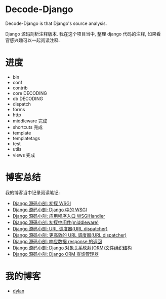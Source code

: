 Decode-Django
================

Decode-Django is that Django's source analysis.

Django 源码剖析注释版本. 我在这个项目当中, 整理 django 代码的注释, 如果看官感兴趣可以一起阅读注释.

进度
================
 - bin
 - conf
 - contrib
 - core DECODING
 - db  DECODING
 - dispatch
 - forms
 - http
 - middleware 完成
 - shortcuts 完成
 - template
 - templatetags
 - test
 - utils
 - views 完成

博客总结
=================
我的博客当中记录阅读笔记:
 - [Django 源码小剖: 初探 WSGI](http://daoluan.github.io/学习总结/2013/09/04/decode-django-wsgi.html)
 - [Django 源码小剖: Django 中的 WSGI](http://daoluan.github.io/学习总结/2013/09/06/decode-django-wsgi-in-django.html)
 - [Django 源码小剖: 应用程序入口 WSGIHandler](http://daoluan.github.io/学习总结/2013/09/11/decode-django-wsgihandler.html)
 - [Django 源码小剖: 初探中间件(middleware)](http://daoluan.github.io/学习总结/2013/09/11/decode-django-wsgihandler.html)
 - [Django 源码小剖: URL 调度器(URL dispatcher)](http://daoluan.github.io/学习总结/2013/09/15/decode-django-url-dispatcher.html)
 - [Django 源码小剖: 更高效的 URL 调度器(URL dispatcher)](http://daoluan.github.io/学习总结/2013/09/20/decode-django-more-efficient-url-dispatcher.html)
 - [Django 源码小剖: 响应数据 response 的返回](http://daoluan.github.io/学习总结/2013/09/23/decode-django-the-way-response-walk-on.html)
 - [Django 源码小剖: Django 对象关系映射(ORM)文件组织结构](http://daoluan.github.io/学习总结/2013/10/12/decode-django-orm-preview.html)
 - [Django 源码小剖: Django ORM 查询管理器](http://daoluan.github.io/学习总结/2013/11/12/decode-django-orm-manager.html)
 
我的博客
=================
 - [dylan](http://daoluan.github.io/)


